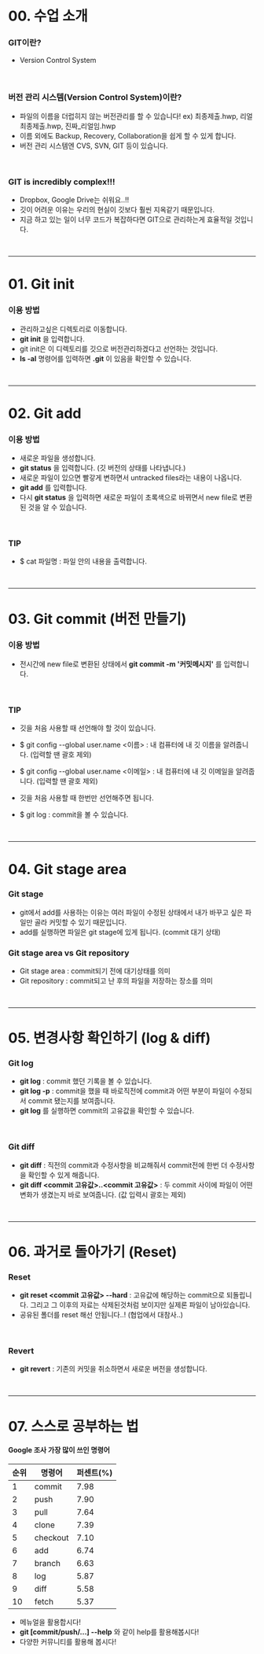 # 00. 수업 소개

### GIT이란?

- Version Control System
<br>


### 버전 관리 시스템(Version Control System)이란?

- 파일의 이름을 더럽히지 않는 버전관리를 할 수 있습니다! ex) 최종제출.hwp, 리얼최종제출.hwp, 진짜_리얼임.hwp
- 이름 외에도 Backup, Recovery, Collaboration을 쉽게 할 수 있게 합니다.
- 버전 관리 시스템엔 CVS, SVN, GIT 등이 있습니다.
<br>


### GIT is incredibly complex!!!
- Dropbox, Google Drive는 쉬워요..!!
- 깃이 어려운 이유는 우리의 현실이 깃보다 훨씬 지옥같기 때문입니다.
- 지금 하고 있는 일이 너무 코드가 복잡하다면 GIT으로 관리하는게 효율적일 것입니다.
<br>

---

# 01. Git init

### 이용 방법

- 관리하고싶은 디렉토리로 이동합니다.
- **git init** 을 입력합니다.
- git init은 이 디렉토리를 깃으로 버전관리하겠다고 선언하는 것입니다.
- **ls -al** 명령어를 입력하면 **.git** 이 있음을 확인할 수 있습니다.
<br>

---

# 02. Git add

### 이용 방법

- 새로운 파일을 생성합니다.
- **git status** 을 입력합니다. (깃 버전의 상태를 나타냅니다.)
- 새로운 파일이 있으면 빨갛게 변하면서 untracked files라는 내용이 나옵니다.
- **git add** 를 입력합니다.
- 다시 **git status** 을 입력하면 새로운 파일이 초록색으로 바뀌면서 new file로 변환된 것을 알 수 있습니다.
<br>


### TIP

- $ cat 파일명 : 파일 안의 내용을 출력합니다.
<br>

---

# 03. Git commit (버전 만들기)

### 이용 방법

- 전시간에 new file로 변환된 상태에서 **git commit -m '커밋메시지'** 를 입력합니다.
<br>


### TIP

- 깃을 처음 사용할 때 선언해야 할 것이 있습니다.
- $ git config --global user.name <이름> : 내 컴퓨터에 내 깃 이름을 알려줍니다. (입력할 땐 괄호 제외)
- $ git config --global user.name <이메일> : 내 컴퓨터에 내 깃 이메일을 알려줍니다. (입력할 땐 괄호 제외)
- 깃을 처음 사용할 때 한번만 선언해주면 됩니다.

- $ git log : commit을 볼 수 있습니다.
<br>

---

# 04. Git stage area

### Git stage

- git에서 add를 사용하는 이유는 여러 파일이 수정된 상태에서 내가 바꾸고 싶은 파일만 골라 커밋할 수 있기 때문입니다.
- add를 실행하면 파일은 git stage에 있게 됩니다. (commit 대기 상태)


### Git stage area vs Git repository
- Git stage area : commit되기 전에 대기상태를 의미
- Git repository : commit되고 난 후의 파일을 저장하는 장소를 의미
<br>

---

# 05. 변경사항 확인하기 (log & diff)

### Git log

- **git log** : commit 했던 기록을 볼 수 있습니다.
- **git log -p** : commit을 했을 때 바로직전에 commit과 어떤 부분이 파일이 수정되서 commit 됐는지를 보여줍니다.
- **git log** 를 실행하면 commit의 고유값을 확인할 수 있습니다.
<br>


### Git diff

- **git diff** : 직전의 commit과 수정사항을 비교해줘서 commit전에 한번 더 수정사항을 확인할 수 있게 해줍니다.
- **git diff <commit 고유값>..<commit 고유값>** : 두 commit 사이에 파일이 어떤 변화가 생겼는지 바로 보여줍니다. (값 입력시 괄호는 제외)
<br>

---

# 06. 과거로 돌아가기 (Reset)

### Reset

- **git reset <commit 고유값> --hard** : 고유값에 해당하는 commit으로 되돌립니다. 그리고 그 이후의 자료는 삭제된것처럼 보이지만 실제론 파일이 남아있습니다.
- 공유된 폴더를 reset 해선 안됩니다..! (협업에서 대참사..)
<br>

### Revert

- **git revert** : 기존의 커밋을 취소하면서 새로운 버전을 생성합니다.
<br>

---

# 07. 스스로 공부하는 법

#### Google 조사 가장 많이 쓰인 명령어

|순위|명령어|퍼센트(%)|
|--|--|--|
|1|commit|7.98|
|2|push|7.90|
|3|pull|7.64|
|4|clone|7.39|
|5|checkout|7.10|
|6|add|6.74|
|7|branch|6.63|
|8|log|5.87|
|9|diff|5.58|
|10|fetch|5.37|

- 메뉴얼을 활용합시다!
- **git [commit/push/...] --help** 와 같이 help를 활용해봅시다!
- 다양한 커뮤니티를 활용해 봅시다!
<br>
